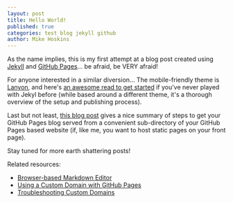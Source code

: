 ```yaml
---
layout: post
title: Hello World!
published: true
categories: test blog jekyll github
author: Mike Hoskins
---
```



As the name implies, this is my first attempt at a blog post created using [Jekyll](https://jekyllrb.com) and [GitHub Pages](https://pages.github.com)...  be afraid, be VERY afraid!

For anyone interested in a similar diversion...  The mobile-friendly theme is [Lanyon](https://github.com/poole/lanyon), and here's [an awesome read to get started](https://www.smashingmagazine.com/2014/08/build-blog-jekyll-github-pages) if you've never played with Jekyl before (while based around a different theme, it's a thorough overview of the setup and publishing process).

Last but not least, [this blog post](http://shahrajat.com/2016-06-22-install-jekyll-subdirectory-blog-github-pages) gives a nice summary of steps to get your GitHub Pages blog served from a convenient sub-directory of your GitHub Pages based website (if, like me, you want to host static pages on your front page).

Stay tuned for more earth shattering posts!

Related resources:

- [Browser-based Markdown Editor](http://prose.io)
- [Using a Custom Domain with GitHub Pages](https://help.github.com/articles/using-a-custom-domain-with-github-pages)
- [Troubleshooting Custom Domains](https://help.github.com/articles/troubleshooting-custom-domains)
